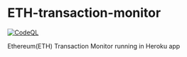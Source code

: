 # ETH-transaction-monitor
[![CodeQL](https://github.com/laisee/ETH-tx-monitor/actions/workflows/codeql-analysis.yml/badge.svg)](https://github.com/laisee/ETH-tx-monitor/actions/workflows/codeql-analysis.yml)

Ethereum(ETH) Transaction Monitor running in Heroku app
